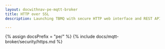 ```yaml
---
layout: docwithnav-pe-mqtt-broker
title: HTTP over SSL
description: Launching TBMQ with secure HTTP web interface and REST API.

---
```


{% assign docsPrefix = "pe/" %}
{% include docs/mqtt-broker/security/https.md %}